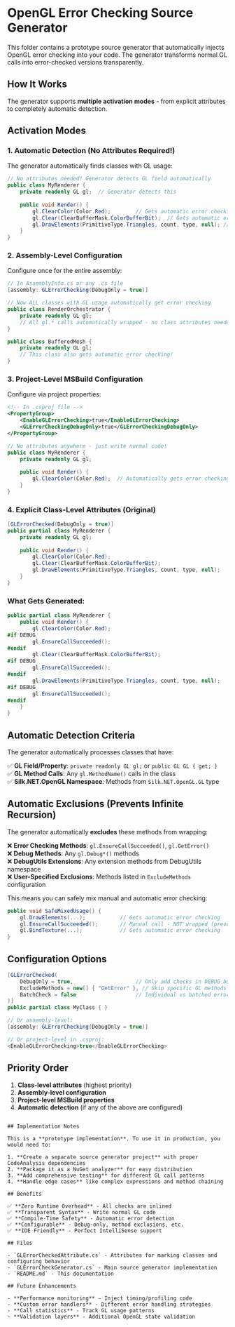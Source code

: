 # OpenGL Error Checking Source Generator

This folder contains a prototype source generator that automatically injects OpenGL error checking into your code. The generator transforms normal GL calls into error-checked versions transparently.

## How It Works

The generator supports **multiple activation modes** - from explicit attributes to completely automatic detection.

## Activation Modes

### 1. **Automatic Detection (No Attributes Required!)**

The generator automatically finds classes with GL usage:

```csharp
// No attributes needed! Generator detects GL field automatically
public class MyRenderer {
    private readonly GL gl;  // Generator detects this
    
    public void Render() {
        gl.ClearColor(Color.Red);        // Gets automatic error checking
        gl.Clear(ClearBufferMask.ColorBufferBit);  // Gets automatic error checking  
        gl.DrawElements(PrimitiveType.Triangles, count, type, null); // Gets automatic error checking
    }
}
```

### 2. **Assembly-Level Configuration**

Configure once for the entire assembly:

```csharp
// In AssemblyInfo.cs or any .cs file
[assembly: GLErrorChecking(DebugOnly = true)]

// Now ALL classes with GL usage automatically get error checking
public class RenderOrchestrator {
    private readonly GL gl;
    // All gl.* calls automatically wrapped - no class attributes needed!
}

public class BufferedMesh {
    private readonly GL gl; 
    // This class also gets automatic error checking!
}
```

### 3. **Project-Level MSBuild Configuration**

Configure via project properties:

```xml
<!-- In .csproj file -->
<PropertyGroup>
    <EnableGLErrorChecking>true</EnableGLErrorChecking>
    <GLErrorCheckingDebugOnly>true</GLErrorCheckingDebugOnly>
</PropertyGroup>
```

```csharp
// No attributes anywhere - just write normal code!
public class MyRenderer {
    private readonly GL gl;
    
    public void Render() {
        gl.ClearColor(Color.Red);  // Automatically gets error checking
    }
}
```

### 4. **Explicit Class-Level Attributes (Original)**

```csharp
[GLErrorChecked(DebugOnly = true)]
public partial class MyRenderer {
    private readonly GL gl;
    
    public void Render() {
        gl.ClearColor(Color.Red);
        gl.Clear(ClearBufferMask.ColorBufferBit);
        gl.DrawElements(PrimitiveType.Triangles, count, type, null);
    }
}
```

### What Gets Generated:
```csharp
public partial class MyRenderer {
    public void Render() {
        gl.ClearColor(Color.Red);
#if DEBUG
        gl.EnsureCallSucceeded();
#endif
        gl.Clear(ClearBufferMask.ColorBufferBit);
#if DEBUG
        gl.EnsureCallSucceeded();
#endif
        gl.DrawElements(PrimitiveType.Triangles, count, type, null);
#if DEBUG
        gl.EnsureCallSucceeded();
#endif
    }
}
```

## Automatic Detection Criteria

The generator automatically processes classes that have:

✅ **GL Field/Property**: `private readonly GL gl;` or `public GL GL { get; }`  
✅ **GL Method Calls**: Any `gl.MethodName()` calls in the class  
✅ **Silk.NET.OpenGL Namespace**: Methods from `Silk.NET.OpenGL.GL` type  

## Automatic Exclusions (Prevents Infinite Recursion)

The generator automatically **excludes** these methods from wrapping:

❌ **Error Checking Methods**: `gl.EnsureCallSucceeded()`, `gl.GetError()`  
❌ **Debug Methods**: Any `gl.Debug*()` methods  
❌ **DebugUtils Extensions**: Any extension methods from DebugUtils namespace  
❌ **User-Specified Exclusions**: Methods listed in `ExcludeMethods` configuration  

This means you can safely mix manual and automatic error checking:

```csharp
public void SafeMixedUsage() {
    gl.DrawElements(...);           // Gets automatic error checking
    gl.EnsureCallSucceeded();       // Manual call - NOT wrapped (prevents recursion)
    gl.BindTexture(...);            // Gets automatic error checking
}
```  

## Configuration Options

```csharp
[GLErrorChecked(
    DebugOnly = true,                    // Only add checks in DEBUG builds
    ExcludeMethods = new[] { "GetError" }, // Skip specific GL methods
    BatchCheck = false                   // Individual vs batched error checking
)]
public partial class MyClass { }

// Or assembly-level:
[assembly: GLErrorChecking(DebugOnly = true)]

// Or project-level in .csproj:
<EnableGLErrorChecking>true</EnableGLErrorChecking>
```

## Priority Order

1. **Class-level attributes** (highest priority)
2. **Assembly-level configuration** 
3. **Project-level MSBuild properties**
4. **Automatic detection** (if any of the above are configured)
```

## Implementation Notes

This is a **prototype implementation**. To use it in production, you would need to:

1. **Create a separate source generator project** with proper CodeAnalysis dependencies
2. **Package it as a NuGet analyzer** for easy distribution
3. **Add comprehensive testing** for different GL call patterns
4. **Handle edge cases** like complex expressions and method chaining

## Benefits

✅ **Zero Runtime Overhead** - All checks are inlined  
✅ **Transparent Syntax** - Write normal GL code  
✅ **Compile-Time Safety** - Automatic error detection  
✅ **Configurable** - Debug-only, method exclusions, etc.  
✅ **IDE Friendly** - Perfect IntelliSense support  

## Files

- `GLErrorCheckedAttribute.cs` - Attributes for marking classes and configuring behavior
- `GLErrorCheckGenerator.cs` - Main source generator implementation
- `README.md` - This documentation

## Future Enhancements

- **Performance monitoring** - Inject timing/profiling code
- **Custom error handlers** - Different error handling strategies
- **Call statistics** - Track GL usage patterns
- **Validation layers** - Additional OpenGL state validation